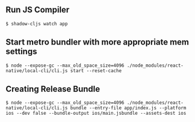 
## Run JS Compiler

    $ shadow-cljs watch app


## Start metro bundler with more appropriate mem settings

    $ node --expose-gc --max_old_space_size=4096 ./node_modules/react-native/local-cli/cli.js start --reset-cache


## Creating Release Bundle

    $ node --expose-gc --max_old_space_size=4096 ./node_modules/react-native/local-cli/cli.js bundle --entry-file app/index.js --platform ios --dev false --bundle-output ios/main.jsbundle --assets-dest ios

